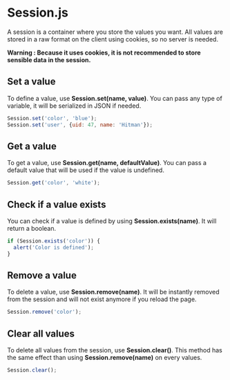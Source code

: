 # Session.js

A session is a container where you store the values you want.
All values are stored in a raw format on the client using cookies, so no server is needed.

**Warning : Because it uses cookies, it is not recommended to store sensible data in the session.**

## Set a value

To define a value, use **Session.set(name, value)**.
You can pass any type of variable, it will be serialized in JSON if needed.

```js
Session.set('color', 'blue');
Session.set('user', {uid: 47, name: 'Hitman'});
```

## Get a value

To get a value, use **Session.get(name, defaultValue)**.
You can pass a default value that will be used if the value is undefined.

```js
Session.get('color', 'white');
```

## Check if a value exists

You can check if a value is defined by using **Session.exists(name)**.
It will return a boolean.

```js
if (Session.exists('color')) {
  alert('Color is defined');
}
```

## Remove a value

To delete a value, use **Session.remove(name)**.
It will be instantly removed from the session and will not exist anymore if you reload the page.

```js
Session.remove('color');
```

## Clear all values

To delete all values from the session, use **Session.clear()**.
This method has the same effect than using **Session.remove(name)** on every values.

```js
Session.clear();
```